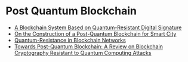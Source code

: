 # Post Quantum Blockchain 

- [A Blockchain System Based on Quantum-Resistant Digital Signature](https://ramagururadhakrishnan.github.io/Blockchain-Papers/Post_Quantum/A_Blockchain_System_Based_on_Quantum-Resistant_Digital_Signature.pdf)
- [On the Construction of a Post-Quantum Blockchain for Smart City](https://ramagururadhakrishnan.github.io/Blockchain-Papers/Post_Quantum/On_the_Construction_of_a_Post-Quantum_Blockchain_for_Smart_City.pdf)
- [Quantum-Resistance in Blockchain Networks](https://ramagururadhakrishnan.github.io/Blockchain-Papers/Post_Quantum/Quantum-Resistance_in_Blockchain_Networks.pdf)
- [Towards Post-Quantum Blockchain: A Review on Blockchain Cryptography Resistant to Quantum Computing Attacks](https://ramagururadhakrishnan.github.io/Blockchain-Papers/Post_Quantum/Towards_Post-Quantum_Blockchain_A_Review_on_Blockchain_Cryptography_Resistant_to_Quantum_Computing_Attacks.pdf)
